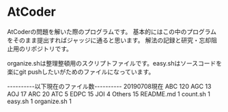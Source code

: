 # AtCoder

AtCoderの問題を解いた際のプログラムです。
基本的にはこの中のプログラムをそのまま提出すればジャッジに通ると思います。
解法の記録と研究・忘却阻止用のリポジトリです。

organize.shは整理整頓用のスクリプトファイルです。easy.shはソースコードを楽にgit pushしたいがためのファイルになっています。

----------以下現在のファイル数----------
20190708現在
ABC
     120
AGC
      13
AOJ
      17
ARC
      20
ATC
       5
EDPC
      15
JOI
       4
Others
      15
README.md
       1
count.sh
       1
easy.sh
       1
organize.sh
       1
